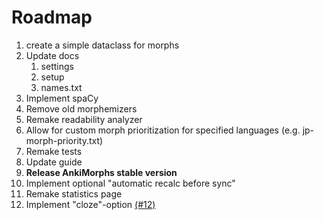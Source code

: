 # Roadmap

1. create a simple dataclass for morphs
2. Update docs
   1. settings
   2. setup
   3. names.txt
3. Implement spaCy
4. Remove old morphemizers
5. Remake readability analyzer
6. Allow for custom morph prioritization for specified languages (e.g. jp-morph-priority.txt)
7. Remake tests
8. Update guide
9. **Release AnkiMorphs stable version**
10. Implement optional "automatic recalc before sync"
11. Remake statistics page
12. Implement "cloze"-option [(#12)](https://github.com/mortii/anki-morphs/discussions/12)
